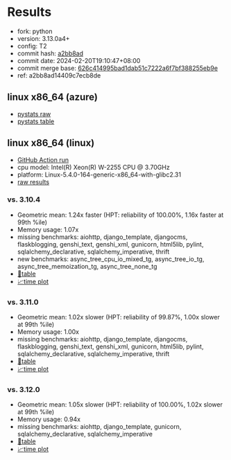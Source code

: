 # Results

- fork: python
- version: 3.13.0a4+
- config: T2
- commit hash: [a2bb8ad](https://github.com/python/cpython/commit/a2bb8ad)
- commit date: 2024-02-20T19:10:47+08:00
- commit merge base: [626c414995bad1dab51c7222a6f7bf388255eb9e](https://github.com/python/cpython/commit/626c414995bad1dab51c7222a6f7bf388255eb9e)
- ref: a2bb8ad14409c7ecb8de

## linux x86_64 (azure)

- [pystats raw](bm-20240220-azure-x86_64-python-a2bb8ad14409c7ecb8de-3.13.0a4%2B-a2bb8ad-pystats.json)
- [pystats table](bm-20240220-azure-x86_64-python-a2bb8ad14409c7ecb8de-3.13.0a4%2B-a2bb8ad-pystats.md)

## linux x86_64 (linux)

- [GitHub Action run](https://github.com/faster-cpython/benchmarking/actions/runs/7973053649)
- cpu model: Intel(R) Xeon(R) W-2255 CPU @ 3.70GHz
- platform: Linux-5.4.0-164-generic-x86_64-with-glibc2.31
- [raw results](bm-20240220-linux-x86_64-python-a2bb8ad14409c7ecb8de-3.13.0a4%2B-a2bb8ad.json)

### vs. 3.10.4

- Geometric mean: 1.24x faster (HPT: reliability of 100.00%, 1.16x faster at 99th %ile)
- Memory usage: 1.07x
- missing benchmarks: aiohttp, django_template, djangocms, flaskblogging, genshi_text, genshi_xml, gunicorn, html5lib, pylint, sqlalchemy_declarative, sqlalchemy_imperative, thrift
- new benchmarks: async_tree_cpu_io_mixed_tg, async_tree_io_tg, async_tree_memoization_tg, async_tree_none_tg
- [📄table](bm-20240220-linux-x86_64-python-a2bb8ad14409c7ecb8de-3.13.0a4%2B-a2bb8ad-vs-3.10.4.md)
- [📈time plot](bm-20240220-linux-x86_64-python-a2bb8ad14409c7ecb8de-3.13.0a4%2B-a2bb8ad-vs-3.10.4.png)

### vs. 3.11.0

- Geometric mean: 1.02x slower (HPT: reliability of 99.87%, 1.00x slower at 99th %ile)
- Memory usage: 1.00x
- missing benchmarks: aiohttp, django_template, djangocms, flaskblogging, genshi_text, genshi_xml, gunicorn, html5lib, pylint, sqlalchemy_declarative, sqlalchemy_imperative, thrift
- [📄table](bm-20240220-linux-x86_64-python-a2bb8ad14409c7ecb8de-3.13.0a4%2B-a2bb8ad-vs-3.11.0.md)
- [📈time plot](bm-20240220-linux-x86_64-python-a2bb8ad14409c7ecb8de-3.13.0a4%2B-a2bb8ad-vs-3.11.0.png)

### vs. 3.12.0

- Geometric mean: 1.05x slower (HPT: reliability of 100.00%, 1.02x slower at 99th %ile)
- Memory usage: 0.94x
- missing benchmarks: aiohttp, django_template, gunicorn, sqlalchemy_declarative, sqlalchemy_imperative
- [📄table](bm-20240220-linux-x86_64-python-a2bb8ad14409c7ecb8de-3.13.0a4%2B-a2bb8ad-vs-3.12.0.md)
- [📈time plot](bm-20240220-linux-x86_64-python-a2bb8ad14409c7ecb8de-3.13.0a4%2B-a2bb8ad-vs-3.12.0.png)

